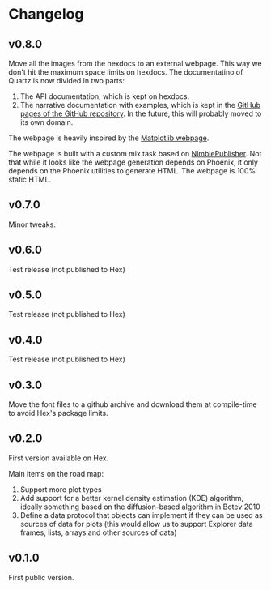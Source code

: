 # Changelog

<!-- changes - write changes below -->

## v0.8.0

Move all the images from the hexdocs to an external webpage.
This way we don't hit the maximum space limits on hexdocs.
The documentatino of Quartz is now divided in two parts:

  1. The API documentation, which is kept on hexdocs.
  2. The narrative documentation with examples, which is kept in the
     [GitHub pages of the GitHub repository](https://tmbb.github.io/quartz/plot_types.html).
     In the future, this will probably moved to its own domain.

The webpage is heavily inspired by the
[Matplotlib webpage](https://matplotlib.org/stable/).

The webpage is built with a custom mix task based on
[NimblePublisher](https://hexdocs.pm/nimble_publisher/NimblePublisher.html).
Not that while it looks like the webpage generation depends on Phoenix,
it only depends on the Phoenix utilities to generate HTML.
The webpage is 100% static HTML.

## v0.7.0

Minor tweaks.

## v0.6.0

Test release (not published to Hex)

## v0.5.0

Test release (not published to Hex)

## v0.4.0

Test release (not published to Hex)

## v0.3.0

Move the font files to a github archive and download them at compile-time
to avoid Hex's package limits.

## v0.2.0

First version available on Hex.

Main items on the road map:

  1. Support more plot types
  2. Add support for a better kernel density estimation (KDE) algorithm,
     ideally something based on the diffusion-based algorithm in Botev 2010
  3. Define a data protocol that objects can implement if they can be used
     as sources of data for plots (this would allow us to support Explorer
     data frames, lists, arrays and other sources of data)

## v0.1.0

First public version.